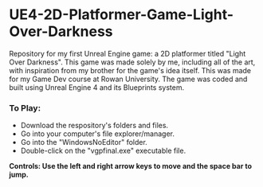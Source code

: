 # UE4-2D-Platformer-Game-Light-Over-Darkness
Repository for my first Unreal Engine game: a 2D platformer titled "Light Over Darkness". This game was made solely by me, including all of the art, with inspiration from my brother for the game's idea itself. This was made for my Game Dev course at Rowan University. The game was coded and built using Unreal Engine 4 and its Blueprints system.

### To Play:
- Download the respository's folders and files.
- Go into your computer's file explorer/manager.
- Go into the "WindowsNoEditor" folder.
- Double-click on the "vgpfinal.exe" executable file.

**Controls: Use the left and right arrow keys to move and the space bar to jump.**
